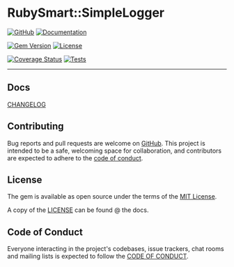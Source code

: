 # RubySmart::SimpleLogger

[![GitHub](https://img.shields.io/badge/github-ruby--smart/simple_logger-blue.svg)](http://github.com/ruby-smart/simple_logger)
[![Documentation](https://img.shields.io/badge/docs-rdoc.info-blue.svg)](http://rubydoc.info/gems/ruby_smart-simple_logger)

[![Gem Version](https://badge.fury.io/rb/ruby_smart-simple_logger.svg?kill_cache=1)](https://badge.fury.io/rb/ruby_smart-simple_logger)
[![License](https://img.shields.io/github/license/ruby-smart/simple_logger)](docs/LICENSE.txt)

[![Coverage Status](https://coveralls.io/repos/github/ruby-smart/simple_logger/badge.svg?branch=main&kill_cache=1)](https://coveralls.io/github/ruby-smart/simple_logger?branch=main)
[![Tests](https://github.com/ruby-smart/simple_logger/actions/workflows/ruby.yml/badge.svg)](https://github.com/ruby-smart/simple_logger/actions/workflows/ruby.yml)

-----

## Docs

[CHANGELOG](docs/CHANGELOG.md)

## Contributing

Bug reports and pull requests are welcome on [GitHub](https://github.com/ruby-smart/simple_logger).
This project is intended to be a safe, welcoming space for collaboration, and contributors are expected to adhere to the [code of conduct](docs/CODE_OF_CONDUCT.md).

## License

The gem is available as open source under the terms of the [MIT License](https://opensource.org/licenses/MIT).

A copy of the [LICENSE](docs/LICENSE.txt) can be found @ the docs.

## Code of Conduct

Everyone interacting in the project's codebases, issue trackers, chat rooms and mailing lists is expected to follow the [CODE OF CONDUCT](docs/CODE_OF_CONDUCT.md).
